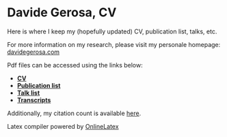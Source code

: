 # Davide Gerosa, CV
Here is where I keep my (hopefully updated) CV, publication list, talks, etc.

For more information on my research, please visit my personale homepage: [davidegerosa.com](https://davidegerosa.com)

Pdf files can be accessed using the links below:

- [**CV**](http://latex.aslushnikov.com/compile?git=https://github.com/dgerosa/CV&force=true&target=CV.tex)
- [**Publication list**](http://latex.aslushnikov.com/compile?git=https://github.com/dgerosa/CV&force=true&target=publist.tex)
- [**Talk list**](http://latex.aslushnikov.com/compile?git=https://github.com/dgerosa/CV&force=true&target=talklist.tex)
- [**Transcripts**](http://latex.aslushnikov.com/compile?git=https://github.com/dgerosa/CV&force=true&target=transcript.tex)

Additionally, my citation count is available [here](https://docs.google.com/spreadsheets/d/1q5WTVyx7wdANPen5kji3WQ1S0Sm46kwzcf6wGmDFu3Q/pubhtml).

Latex compiler powered by [OnlineLatex](http://latex.aslushnikov.com)
